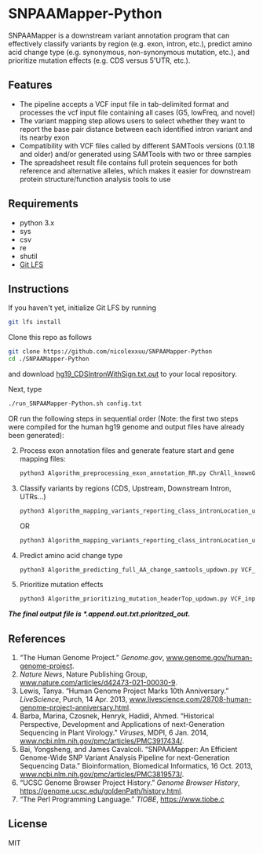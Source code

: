 # SNPAAMapper-Python

SNPAAMapper is a downstream variant annotation program that can effectively classify variants by region (e.g. exon, intron, etc.), predict amino acid change type (e.g. synonymous, non-synonymous mutation, etc.), and prioritize mutation effects (e.g. CDS versus 5'UTR, etc.).

## Features

- The pipeline accepts a VCF input file in tab-delimited format and processes the vcf input file containing all cases (G5, lowFreq, and novel)
- The variant mapping step allows users to select whether they want to report the base pair distance between each identified intron variant and its nearby exon
- Compatibility with VCF files called by different SAMTools versions (0.1.18 and older) and/or generated using SAMTools with two or three samples
-  The spreadsheet result file contains full protein sequences for both reference and alternative alleles, which makes it easier for downstream protein structure/function analysis tools to use

## Requirements

- python 3.x
- sys
- csv
- re
- shutil
- [Git LFS](https://git-lfs.github.com/)

## Instructions

If you haven't yet, initialize Git LFS by running 

```sh
git lfs install
```

Clone this repo as follows

```sh
git clone https://github.com/nicolexxuu/SNPAAMapper-Python
cd ./SNPAAMapper-Python
```

and download [hg19_CDSIntronWithSign.txt.out](https://drive.google.com/file/d/1n1qI-DvhyZhqVWl9YuyGGW91b0IZLFfe/view?usp=sharing) to your local repository.

Next, type

```sh
./run_SNPAAMapper-Python.sh config.txt
```

OR run the following steps in sequential order (Note: the first two steps were compiled for the human hg19 genome and output files have already been generated):

<!-- 1. Generate annotation file:

    ```sh
    python3 Algorithm_generating_annotation_exon.py ChrAll_knownGene.txt
    ```
    -->
2. Process exon annotation files and generate feature start and gene mapping files:

    ```sh
    python3 Algorithm_preprocessing_exon_annotation_RR.py ChrAll_knownGene.txt.exon
    ```
    
3. Classify variants by regions (CDS, Upstream, Downstream Intron, UTRs...)

    ```sh
    python3 Algorithm_mapping_variants_reporting_class_intronLocation_updown.py ChrAll_knownGene.txt.exon VCF_input_file_in_tab_delimited_format.vcf
    ```
    
    OR
    
    ```sh
    python3 Algorithm_mapping_variants_reporting_class_intronLocation_updown.py ChrAll_knownGene.txt.exon VCF_input_file_in_tab_delimited_format.vcf IntronExon_boundary_in_bp
    ```
    
4. Predict amino acid change type

    ```sh
    python3 Algorithm_predicting_full_AA_change_samtools_updown.py VCF_input_file_in_tab_delimited_format.vcf.append kgXref.txt hg19_CDSIntronWithSign.txt.out ChrAll_knownGene.txt >VCF_input_file_in_tab_delimited_format.vcf.out.txt
    ```
    
5. Prioritize mutation effects

    ```sh
    python3 Algorithm_prioritizing_mutation_headerTop_updown.py VCF_input_file_in_tab_delimited_format.vcf.append.out.txt
    ```

***The final output file is \*.append.out.txt.prioritzed_out.***

## References
1. “The Human Genome Project.” *Genome.gov*, www.genome.gov/human-genome-project.
2. *Nature News*, Nature Publishing Group, www.nature.com/articles/d42473-021-00030-9.
3. Lewis, Tanya. “Human Genome Project Marks 10th Anniversary.” *LiveScience*, Purch, 14 Apr. 2013, www.livescience.com/28708-human-genome-project-anniversary.html. 
4. Barba, Marina, Czosnek, Henryk, Hadidi, Ahmed. “Historical Perspective, Development and Applications of next-Generation Sequencing in Plant Virology.” *Viruses*, MDPI, 6 Jan. 2014, www.ncbi.nlm.nih.gov/pmc/articles/PMC3917434/.
5. Bai, Yongsheng, and James Cavalcoli. “SNPAAMapper: An Efficient Genome-Wide SNP Variant Analysis Pipeline for next-Generation Sequencing Data.” Bioinformation, Biomedical Informatics, 16 Oct. 2013, www.ncbi.nlm.nih.gov/pmc/articles/PMC3819573/.
6. “UCSC Genome Browser Project History.” *Genome Browser History*, https://genome.ucsc.edu/goldenPath/history.html.
7. “The Perl Programming Language.” *TIOBE*, https://www.tiobe.c

## License

MIT
